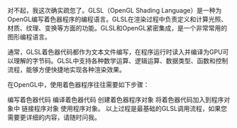 对不起，我这次确实疏忽了。GLSL（OpenGL Shading Language）是一种为OpenGL编写着色器程序的编程语言。GLSL在渲染过程中负责定义和计算光照、材质、纹理、变换等方面的功能。GLSL和OpenGL紧密集成，是一个非常常用的图形编程语言。

通常，GLSL着色器代码都作为文本文件编写，在程序运行时读入并编译为GPU可以理解的字节码。GLSL中支持各种数学运算、逻辑运算、数据类型、函数和控制流程，能够方便快捷地实现各种渲染效果。

在OpenGL中，使用着色器程序往往需要如下步骤：

编写着色器代码
编译着色器代码
创建着色器程序对象
将着色器代码加入到程序对象中
链接程序对象
使用程序对象。
以上过程是最基础的GLSL调用流程，如果您需要更详细的内容，请随时问我。
